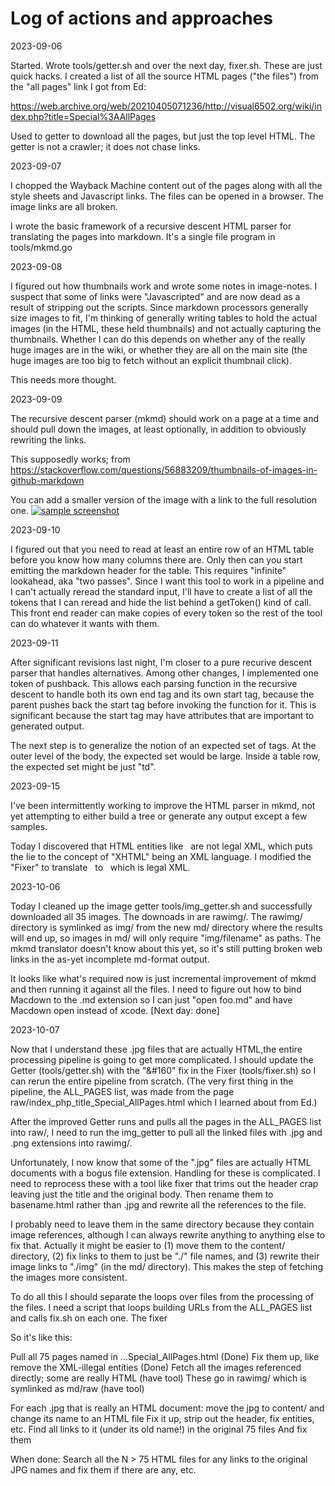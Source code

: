 # Log of actions and approaches

2023-09-06

Started. Wrote tools/getter.sh and over the next day, fixer.sh.
These are just quick hacks. I created a list of all the source
HTML pages ("the files") from the "all pages" link I got from
Ed:

https://web.archive.org/web/20210405071236/http://visual6502.org/wiki/index.php?title=Special%3AAllPages

Used to getter to download all the pages, but just the top level
HTML. The getter is not a crawler; it does not chase links.

2023-09-07

I chopped the Wayback Machine content out of the pages along with
all the style sheets and Javascript links. The files can be opened 
in a browser. The image links are all broken.

I wrote the basic framework of a recursive descent HTML parser for
translating the pages into markdown. It's a single file program in
tools/mkmd.go

2023-09-08

I figured out how thumbnails work and wrote some notes in image-notes.
I suspect that some of links were "Javascripted" and are now dead as
a result of stripping out the scripts. Since markdown processors generally
size images to fit, I'm thinking of generally writing tables to hold
the actual images (in the HTML, these held thumbnails) and not actually
capturing the thumbnails.  Whether I can do this depends on whether any
of the really huge images are in the wiki, or whether they are all on
the main site (the huge images are too big to fetch without an explicit
thumbnail click).

This needs more thought.

2023-09-09

The recursive descent parser (mkmd) should work on a page at a time and
should pull down the images, at least optionally, in addition to obviously
rewriting the links.

This supposedly works; from
https://stackoverflow.com/questions/56883209/thumbnails-of-images-in-github-markdown

You can add a smaller version of the image with a link to the full resolution one.
[![sample screenshot](https://i.imgur.com/Tkks00R.png)](https://i.imgur.com/Ob4qAwu.png)

2023-09-10

I figured out that you need to read at least an entire row of an HTML table before
you know how many columns there are. Only then can you start emitting the markdown
header for the table. This requires "infinite" lookahead, aka "two passes". Since
I want this tool to work in a pipeline and I can't actually reread the standard
input, I'll have to create a list of all the tokens that I can reread and hide
the list behind a getToken() kind of call. This front end reader can make copies
of every token so the rest of the tool can do whatever it wants with them.

2023-09-11

After significant revisions last night, I'm closer to a pure recurive descent
parser that handles alternatives. Among other changes, I implemented one token
of pushback. This allows each parsing function in the recursive descent to handle
both its own end tag and its own start tag, because the parent pushes back the
start tag before invoking the function for it. This is significant because the
start tag may have attributes that are important to generated output.

The next step is to generalize the notion of an expected set of tags. At the
outer level of the body, the expected set would be large. Inside a table row,
the expected set might be just "td". 

2023-09-15

I've been intermittently working to improve the HTML parser in mkmd, not yet
attempting to either build a tree or generate any output except a few samples.

Today I discovered that HTML entities like &nbsp; are not legal XML, which puts
the lie to the concept of "XHTML" being an XML language. I modified the "Fixer"
to translate &nbsp; to &#160; which is legal XML.

2023-10-06

Today I cleaned up the image getter tools/img_getter.sh and successfully
downloaded all 35 images. The downoads in are rawimg/. The rawimg/ directory
is symlinked as img/ from the new md/ directory where the results will end up,
so images in md/ will only require "img/filename" as paths. The mkmd translator
doesn't know about this yet, so it's still putting broken web links in the
as-yet incomplete md-format output.

It looks like what's required now is just incremental improvement of mkmd and
then running it against all the files. I need to figure out how to bind Macdown
to the .md extension so I can just "open foo.md" and have Macdown open instead
of xcode. [Next day: done]

2023-10-07

Now that I understand these .jpg files that are actually HTML,the entire
processing pipeline is going to get more complicated. I should update the
Getter (tools/getter.sh) with the "&#160" fix in the Fixer (tools/fixer.sh)
so I can rerun the entire pipeline from scratch. (The very first thing in
the pipeline, the ALL_PAGES list, was made from the page
raw/index_php_title_Special_AllPages.html which I learned about from Ed.)

After the improved Getter runs and pulls all the pages in the ALL_PAGES
list into raw/, I need to run the img_getter to pull all the linked files
with .jpg and .png extensions into rawimg/.

Unfortunately, I now know that some of the ".jpg" files are actually HTML
documents with a bogus file extension. Handling for these is complicated.
I need to reprocess these with a tool like fixer that trims out the header
crap leaving just the title and the original body. Then rename them to
basename.html rather than .jpg and rewrite all the references to the file.

I probably need to leave them in the same directory because they contain
image references, although I can always rewrite anything to anything else
to fix that. Actually it might be easier to (1) move them to the content/
directory, (2) fix links to them to just be "./" file names, and (3) rewrite
their image links to "./img" (in the md/ directory). This makes the step of
fetching the images more consistent.

To do all this I should separate the loops over files from the processing
of the files. I need a script that loops building URLs from the ALL_PAGES
list and calls fix.sh on each one. The fixer 

So it's like this:

Pull all 75 pages named in ...Special_AllPages.html (Done)
Fix them up, like remove the XML-illegal entities (Done)
Fetch all the images referenced directly; some are really HTML (have tool)
These go in rawimg/ which is symlinked as md/raw (have tool)

For each .jpg that is really an HTML document:
  move the jpg to content/ and change its name to an HTML file
  Fix it up, strip out the header, fix entities, etc.
  Find all links to it (under its old name!) in the original 75 files
  And fix them

When done:
  Search all the N > 75 HTML files for any links to the original JPG names
  and fix them if there are any, etc.

